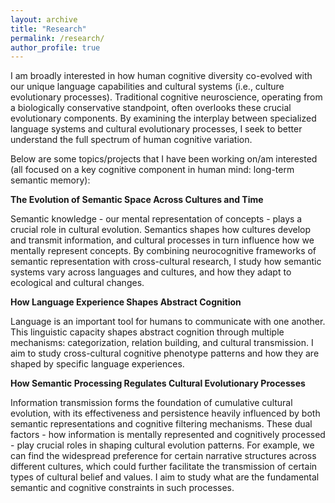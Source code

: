 ```yaml
---
layout: archive
title: "Research"
permalink: /research/
author_profile: true
---
```


I am broadly interested in how human cognitive diversity co-evolved with our unique language capabilities and cultural systems (i.e., culture evolutionary processes). Traditional cognitive neuroscience, operating from a biologically conservative standpoint, often overlooks these crucial evolutionary components. By examining the interplay between specialized language systems and cultural evolutionary processes, I seek to better understand the full spectrum of human cognitive variation.

Below are some topics/projects that I have been working on/am interested (all focused on a key cognitive component in human mind: long-term semantic memory):

**The Evolution of Semantic Space Across Cultures and Time**

  Semantic knowledge - our mental representation of concepts - plays a crucial role in cultural evolution. Semantics shapes how cultures develop and transmit information, and cultural processes in turn influence how we mentally represent concepts. By combining neurocognitive frameworks of semantic representation with cross-cultural research, I study how semantic systems vary across languages and cultures, and how they adapt to ecological and cultural changes.

**How Language Experience Shapes Abstract Cognition**

  Language is an important tool for humans to communicate with one another. This linguistic capacity shapes abstract cognition through multiple mechanisms: categorization, relation building, and cultural transmission. I aim to study cross-cultural cognitive phenotype patterns and how they are shaped by specific language experiences.

**How Semantic Processing Regulates Cultural Evolutionary Processes**

  Information transmission forms the foundation of cumulative cultural evolution, with its effectiveness and persistence heavily influenced by both semantic representations and cognitive filtering mechanisms. These dual factors - how information is mentally represented and cognitively processed - play crucial roles in shaping cultural evolution patterns. For example, we can find the widespread preference for certain narrative structures across different cultures, which could further facilitate the transmission of certain types of cultural belief and values. I aim to study what are the fundamental semantic and cognitive constraints in such processes. 
